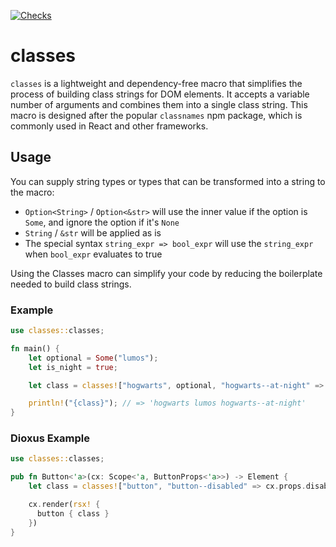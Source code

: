 [![Checks](https://github.com/sparten11740/classes/actions/workflows/checks.yml/badge.svg)](https://github.com/sparten11740/classes/actions/workflows/checks.yml)
# classes

`classes` is a lightweight and dependency-free macro that simplifies the process of building class strings for DOM
elements. It accepts a variable number of arguments and combines them into a single class string.
This macro is designed after the popular `classnames` npm package, which is commonly used in React and other frameworks.

## Usage

You can supply string types or types that can be transformed into a string to the macro:

- `Option<String>` / `Option<&str>` will use the inner value if the option is `Some`, and ignore the option if
  it's `None`
- `String` / `&str` will be applied as is
- The special syntax `string_expr => bool_expr` will use the `string_expr` when `bool_expr` evaluates to true

Using the Classes macro can simplify your code by reducing the boilerplate needed to build class strings.

### Example

```rust
use classes::classes;

fn main() {
    let optional = Some("lumos");
    let is_night = true;

    let class = classes!["hogwarts", optional, "hogwarts--at-night" => is_night, "wingardium-leviosa" => false];

    println!("{class}"); // => 'hogwarts lumos hogwarts--at-night'
}

```

### Dioxus Example

```rust
use classes::classes;

pub fn Button<'a>(cx: Scope<'a, ButtonProps<'a>>) -> Element {
    let class = classes!["button", "button--disabled" => cx.props.disabled, cx.props.class];

    cx.render(rsx! {
      button { class }
    })
}

```